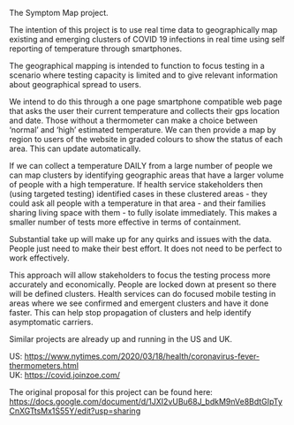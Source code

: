The Symptom Map project.

The intention of this project is to use real time data to geographically map existing and emerging clusters of COVID 19 infections in real time using self reporting of temperature through smartphones.

The geographical mapping is intended to function to focus testing in a scenario where testing capacity is limited and to give relevant information about geographical spread to users. 

We intend to do this through a one page smartphone compatible web page that asks the user their current temperature and collects their gps location and date. Those without a thermometer can make a choice between ‘normal’ and ‘high’ estimated temperature. We can then provide a map by region to users of the website in graded colours to show the status of each area. This can update automatically. 

If we can collect a temperature DAILY from a large number of people we can map clusters by identifying geographic areas that have a larger volume of people with a high temperature. If health service stakeholders then (using targeted testing) identified cases in these clustered areas - they could ask all people with a temperature in that area - and their families sharing living space with them - to fully isolate immediately. This makes a smaller number of tests more effective in terms of containment. 

Substantial take up will make up for any quirks and issues with the data. People just need to make their best effort. It does not need to be perfect to work effectively. 

This approach will allow stakeholders to focus the testing process more accurately and economically.  People are locked down at present so there will be defined clusters. Health services can do focused mobile testing in areas where we see confirmed and emergent clusters and have it done faster. This can help stop propagation of clusters and help identify asymptomatic carriers. 

Similar projects are already up and running in the US and UK.

US:  https://www.nytimes.com/2020/03/18/health/coronavirus-fever-thermometers.html   
UK:  https://covid.joinzoe.com/

The original proposal for this project can be found here: https://docs.google.com/document/d/1JXI2vUBu68J_bdkM9nVe8BdtGIpTyCnXGTtsMx1S55Y/edit?usp=sharing
